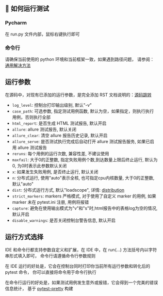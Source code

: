 ## 🚀 如何运行测试

### Pycharm

在 run.py 文件内部，鼠标右键执行即可

### 命令行

请确保当前使用的 python 环境和当前框架一致，如果遇到路径问题，
请参阅：[通用解决方法](https://www.cnblogs.com/duanweishi/p/15987693.html)

## 运行参数

在源码中，对现有已添加的运行参数，是完全添加 RST
文档说明的：[源码跳转](https://gitee.com/wu_cl/automated_api_pytest/blob/master/fastpt/run.py#L27)

- `log_level`: 控制台打印输出级别, 默认"-v"
- `case_path`: 可选参数, 指定测试用例函数, 默认为空，如果指定，则执行执行用例，否则执行全部
- `html_report`: 是否生成 HTML 测试报告, 默认开启
- `allure`: allure 测试报告, 默认关闭
- `allure_clear`: 清空 allure 报告历史记录, 默认开启
- `allure_serve`: 是否测试执行完成后自动打开 allure 测试报告服务, 如果已启用 allure 测试报告
- `reruns`: 每个用例的运行次数, 兼容性差, 不建议使用
- `maxfail`: 大于0的正整数, 指定失败用例个数,到达数量上限后终止运行, 默认为0, 为0时表示此参数默认关闭
- `x`: 如果发生失败用例, 是否终止运行, 默认关闭
- `n`: 分布式运行, 使用"auto"表示全核, 也可指定cpu内核数量, 大于0的正整数, 默认"auto"
- `dist`: 分布式运行方式, 默认"loadscope", 详情: [distribution](https://pytest-xdist.readthedocs.io/en/latest/distribution.html)
- `strict_markers`: markers 严格模式, 对于使用了自定义 marker 的用例, 如果 marker 未在 pytest.ini 注册, 用例将报错
- `capture`: 避免在使用输出模式为"v"和"s"时,html报告中的表格log为空的情况, 默认开启
- `disable_warnings`: 是否关闭控制台警告信息, 默认开启

## 运行方式选择

IDE 和命令行都支持参数自定义和扩展，在 IDE 中，在 run(...) 方法括号内以字符串形式填入即可，
命令行请遵循命令行参数规则

在 IDE 运行的好处是，它会在控制台同时打印你当前所有运行参数和转化后的 pytest 命令，
你可以直接将命令用于命令行执行

在命令行运行的好处是，如果测试用例发生意外或报错，它会得到一个完美的错误信息统计，
基于 [pytest-pretty](https://github.com/samuelcolvin/pytest-pretty) 构建
